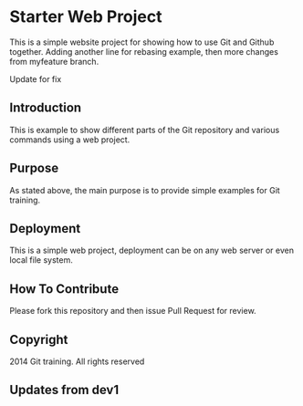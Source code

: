 # Starter Web Project

This is a simple website project for showing how to use Git and Github together.
Adding another line for rebasing example, then more changes from myfeature branch.

Update for fix

## Introduction

This is example to show different parts of the Git repository and various commands using a web project. 

## Purpose

As stated above, the main purpose is to provide simple examples for Git training.

## Deployment 

This is a simple web project, deployment can be on any web server or even local file system. 

## How To Contribute

Please fork this repository and then issue Pull Request for review.

## Copyright
	
2014 Git training. All rights reserved

## Updates from dev1
